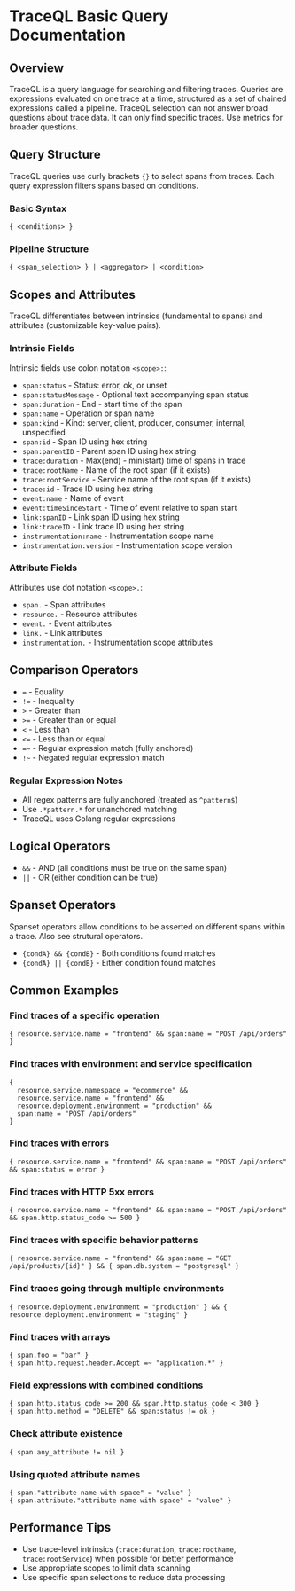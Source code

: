 # TraceQL Basic Query Documentation

## Overview
TraceQL is a query language for searching and filtering traces. Queries are expressions evaluated on one trace at a time, structured as a set of chained expressions called a pipeline. TraceQL selection can not answer broad questions about trace data. It can only find specific traces. Use metrics for broader questions.

## Query Structure
TraceQL queries use curly brackets `{}` to select spans from traces. Each query expression filters spans based on conditions.

### Basic Syntax
```
{ <conditions> }
```

### Pipeline Structure
```
{ <span_selection> } | <aggregator> | <condition>
```

## Scopes and Attributes
TraceQL differentiates between intrinsics (fundamental to spans) and attributes (customizable key-value pairs).

### Intrinsic Fields
Intrinsic fields use colon notation `<scope>:`:
- `span:status` - Status: error, ok, or unset
- `span:statusMessage` - Optional text accompanying span status
- `span:duration` - End - start time of the span
- `span:name` - Operation or span name
- `span:kind` - Kind: server, client, producer, consumer, internal, unspecified
- `span:id` - Span ID using hex string
- `span:parentID` - Parent span ID using hex string
- `trace:duration` - Max(end) - min(start) time of spans in trace
- `trace:rootName` - Name of the root span (if it exists)
- `trace:rootService` - Service name of the root span (if it exists)
- `trace:id` - Trace ID using hex string
- `event:name` - Name of event
- `event:timeSinceStart` - Time of event relative to span start
- `link:spanID` - Link span ID using hex string
- `link:traceID` - Link trace ID using hex string
- `instrumentation:name` - Instrumentation scope name
- `instrumentation:version` - Instrumentation scope version

### Attribute Fields
Attributes use dot notation `<scope>.`:
- `span.` - Span attributes
- `resource.` - Resource attributes
- `event.` - Event attributes
- `link.` - Link attributes
- `instrumentation.` - Instrumentation scope attributes

## Comparison Operators
- `=` - Equality
- `!=` - Inequality
- `>` - Greater than
- `>=` - Greater than or equal
- `<` - Less than
- `<=` - Less than or equal
- `=~` - Regular expression match (fully anchored)
- `!~` - Negated regular expression match

### Regular Expression Notes
- All regex patterns are fully anchored (treated as `^pattern$`)
- Use `.*pattern.*` for unanchored matching
- TraceQL uses Golang regular expressions

## Logical Operators
- `&&` - AND (all conditions must be true on the same span)
- `||` - OR (either condition can be true)

## Spanset Operators
Spanset operators allow conditions to be asserted on different spans within a trace. Also see strutural operators.

- `{condA} && {condB}` - Both conditions found matches
- `{condA} || {condB}` - Either condition found matches

## Common Examples

### Find traces of a specific operation
```
{ resource.service.name = "frontend" && span:name = "POST /api/orders" }
```

### Find traces with environment and service specification
```
{
  resource.service.namespace = "ecommerce" &&
  resource.service.name = "frontend" &&
  resource.deployment.environment = "production" &&
  span:name = "POST /api/orders"
}
```

### Find traces with errors
```
{ resource.service.name = "frontend" && span:name = "POST /api/orders" && span:status = error }
```

### Find traces with HTTP 5xx errors
```
{ resource.service.name = "frontend" && span:name = "POST /api/orders" && span.http.status_code >= 500 }
```

### Find traces with specific behavior patterns
```
{ resource.service.name = "frontend" && span:name = "GET /api/products/{id}" } && { span.db.system = "postgresql" }
```

### Find traces going through multiple environments
```
{ resource.deployment.environment = "production" } && { resource.deployment.environment = "staging" }
```

### Find traces with arrays
```
{ span.foo = "bar" }
{ span.http.request.header.Accept =~ "application.*" }
```

### Field expressions with combined conditions
```
{ span.http.status_code >= 200 && span.http.status_code < 300 }
{ span.http.method = "DELETE" && span:status != ok }
```

### Check attribute existence
```
{ span.any_attribute != nil }
```

### Using quoted attribute names
```
{ span."attribute name with space" = "value" }
{ span.attribute."attribute name with space" = "value" }
```

## Performance Tips
- Use trace-level intrinsics (`trace:duration`, `trace:rootName`, `trace:rootService`) when possible for better performance
- Use appropriate scopes to limit data scanning
- Use specific span selections to reduce data processing